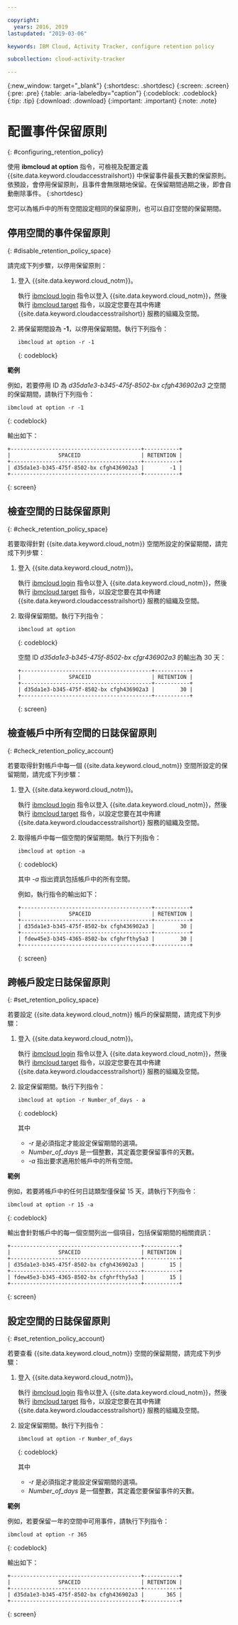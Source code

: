 ```yaml
---

copyright:
  years: 2016, 2019
lastupdated: "2019-03-06"

keywords: IBM Cloud, Activity Tracker, configure retention policy

subcollection: cloud-activity-tracker

---
```


{:new_window: target="_blank"}
{:shortdesc: .shortdesc}
{:screen: .screen}
{:pre: .pre}
{:table: .aria-labeledby="caption"}
{:codeblock: .codeblock}
{:tip: .tip}
{:download: .download}
{:important: .important}
{:note: .note}


# 配置事件保留原則
{: #configuring_retention_policy}

使用 **ibmcloud at option** 指令，可檢視及配置定義 {{site.data.keyword.cloudaccesstrailshort}}
中保留事件最長天數的保留原則。依預設，會停用保留原則，且事件會無限期地保留。在保留期間過期之後，即會自動刪除事件。
{:shortdesc}

您可以為帳戶中的所有空間設定相同的保留原則，也可以自訂空間的保留期間。 


## 停用空間的事件保留原則
{: #disable_retention_policy_space}

請完成下列步驟，以停用保留原則：

1. 登入 {{site.data.keyword.cloud_notm}}。 

    執行 [ibmcloud login](/docs/cli/reference/ibmcloud?topic=cloud-cli-ibmcloud_cli#ibmcloud_login) 指令以登入 {{site.data.keyword.cloud_notm}}，然後執行 [ibmcloud target](/docs/cli/reference/ibmcloud?topic=cloud-cli-ibmcloud_cli#ibmcloud_target) 指令，以設定您要在其中佈建 {{site.data.keyword.cloudaccesstrailshort}} 服務的組織及空間。
	
2. 將保留期間設為 **-1**，以停用保留期間。執行下列指令：

    ```
    ibmcloud at option -r -1
    ```
    {: codeblock}
    
**範例**
    
例如，若要停用 ID 為 *d35da1e3-b345-475f-8502-bx cfgh436902a3* 之空間的保留期間，請執行下列指令：

```
ibmcloud at option -r -1
```
{: codeblock}

輸出如下：

```
+-----------------------------------------+-----------+
|               SPACEID                   | RETENTION |
+-----------------------------------------+-----------+
| d35da1e3-b345-475f-8502-bx cfgh436902a3 |        -1 |
+-----------------------------------------+-----------+
```
{: screen} 



## 檢查空間的日誌保留原則
{: #check_retention_policy_space}

若要取得針對 {{site.data.keyword.cloud_notm}} 空間所設定的保留期間，請完成下列步驟：

1. 登入 {{site.data.keyword.cloud_notm}}。 

    執行 [ibmcloud login](/docs/cli/reference/ibmcloud?topic=cloud-cli-ibmcloud_cli#ibmcloud_login) 指令以登入 {{site.data.keyword.cloud_notm}}，然後執行 [ibmcloud target](/docs/cli/reference/ibmcloud?topic=cloud-cli-ibmcloud_cli#ibmcloud_target) 指令，以設定您要在其中佈建 {{site.data.keyword.cloudaccesstrailshort}} 服務的組織及空間。
	
2. 取得保留期間。執行下列指令：

    ```
    ibmcloud at option
    ```
    {: codeblock}

    空間 ID *d35da1e3-b345-475f-8502-bx cfgr436902a3* 的輸出為 30 天：

    ```
    +-----------------------------------------+-----------+
    |               SPACEID                   | RETENTION |
    +-----------------------------------------+-----------+
    | d35da1e3-b345-475f-8502-bx cfgh436902a3 |        30 |
    +-----------------------------------------+-----------+
    ```
    {: screen}
    

## 檢查帳戶中所有空間的日誌保留原則
{: #check_retention_policy_account}

若要取得針對帳戶中每一個 {{site.data.keyword.cloud_notm}} 空間所設定的保留期間，請完成下列步驟：

1. 登入 {{site.data.keyword.cloud_notm}}。 

    執行 [ibmcloud login](/docs/cli/reference/ibmcloud?topic=cloud-cli-ibmcloud_cli#ibmcloud_login) 指令以登入 {{site.data.keyword.cloud_notm}}，然後執行 [ibmcloud target](/docs/cli/reference/ibmcloud?topic=cloud-cli-ibmcloud_cli#ibmcloud_target) 指令，以設定您要在其中佈建 {{site.data.keyword.cloudaccesstrailshort}} 服務的組織及空間。
    
2. 取得帳戶中每一個空間的保留期間。執行下列指令：

    ```
    ibmcloud at option -a
    ```
    {: codeblock}
	
	其中 *-a* 指出資訊包括帳戶中的所有空間。

    例如，執行指令的輸出如下：

    ```
    +-----------------------------------------+-----------+
    |               SPACEID                   | RETENTION |
    +-----------------------------------------+-----------+
    | d35da1e3-b345-475f-8502-bx cfgh436902a3 |        30 |
    +-----------------------------------------+-----------+
    | fdew45e3-b345-4365-8502-bx cfghrfthy5a3 |        30 |
    +-----------------------------------------+-----------+
    ```
    {: screen}
    

## 跨帳戶設定日誌保留原則
{: #set_retention_policy_space}

若要設定 {{site.data.keyword.cloud_notm}} 帳戶的保留期間，請完成下列步驟：

1. 登入 {{site.data.keyword.cloud_notm}}。 

    執行 [ibmcloud login](/docs/cli/reference/ibmcloud?topic=cloud-cli-ibmcloud_cli#ibmcloud_login) 指令以登入 {{site.data.keyword.cloud_notm}}，然後執行 [ibmcloud target](/docs/cli/reference/ibmcloud?topic=cloud-cli-ibmcloud_cli#ibmcloud_target) 指令，以設定您要在其中佈建 {{site.data.keyword.cloudaccesstrailshort}} 服務的組織及空間。
	
2. 設定保留期間。執行下列指令：

    ```
    ibmcloud at option -r Number_of_days - a
    ```
    {: codeblock}
    
    其中 
	* *-r* 是必須指定才能設定保留期間的選項。
	* *Number_of_days* 是一個整數，其定義您要保留事件的天數。 
	* *-a* 指出要求適用於帳戶中的所有空間。
    
    
**範例**
    
例如，若要將帳戶中的任何日誌類型僅保留 15 天，請執行下列指令：

```
ibmcloud at option -r 15 -a
```
{: codeblock}

輸出會針對帳戶中的每一個空間列出一個項目，包括保留期間的相關資訊：

```
+-----------------------------------------+-----------+
|               SPACEID                   | RETENTION |
+-----------------------------------------+-----------+
| d35da1e3-b345-475f-8502-bx cfgh436902a3 |        15 |
+-----------------------------------------+-----------+
| fdew45e3-b345-4365-8502-bx cfghrfthy5a3 |        15 |
+-----------------------------------------+-----------+
```
{: screen}

## 設定空間的日誌保留原則
{: #set_retention_policy_account}

若要查看 {{site.data.keyword.cloud_notm}} 空間的保留期間，請完成下列步驟：

1. 登入 {{site.data.keyword.cloud_notm}}。 

    執行 [ibmcloud login](/docs/cli/reference/ibmcloud?topic=cloud-cli-ibmcloud_cli#ibmcloud_login) 指令以登入 {{site.data.keyword.cloud_notm}}，然後執行 [ibmcloud target](/docs/cli/reference/ibmcloud?topic=cloud-cli-ibmcloud_cli#ibmcloud_target) 指令，以設定您要在其中佈建 {{site.data.keyword.cloudaccesstrailshort}} 服務的組織及空間。
    
2. 設定保留期間。執行下列指令：

    ```
    ibmcloud at option -r Number_of_days
    ```
    {: codeblock}
    
    其中 
	* *-r* 是必須指定才能設定保留期間的選項。
	* *Number_of_days* 是一個整數，其定義您要保留事件的天數。
    
    
**範例**
    
例如，若要保留一年的空間中可用事件，請執行下列指令：

```
ibmcloud at option -r 365
```
{: codeblock}

輸出如下：

```
+-----------------------------------------+-----------+
|               SPACEID                   | RETENTION |
+-----------------------------------------+-----------+
| d35da1e3-b345-475f-8502-bx cfgh436902a3 |       365 |
+-----------------------------------------+-----------+
```
{: screen}


